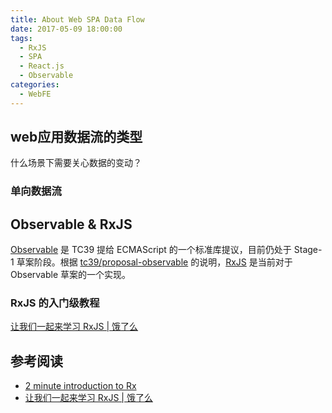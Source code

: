```yaml
---
title: About Web SPA Data Flow
date: 2017-05-09 18:00:00
tags: 
  - RxJS
  - SPA
  - React.js
  - Observable
categories: 
  - WebFE
---
```


<!-- more -->

## web应用数据流的类型

什么场景下需要关心数据的变动？

### 单向数据流

## Observable & RxJS

[Observable](https://tc39.github.io/proposal-observable/) 是 TC39 提给 ECMAScript 的一个标准库提议，目前仍处于 Stage-1 草案阶段。根据 [tc39/proposal-observable](https://github.com/tc39/proposal-observable) 的说明，[RxJS](https://github.com/ReactiveX/RxJS) 是当前对于 Observable 草案的一个实现。

### RxJS 的入门级教程

[让我们一起来学习 RxJS | 饿了么](https://fe.ele.me/let-us-learn-rxjs/)



## 参考阅读

+ [2 minute introduction to Rx](https://medium.com/@andrestaltz/2-minute-introduction-to-rx-24c8ca793877)
+ [让我们一起来学习 RxJS | 饿了么](https://fe.ele.me/let-us-learn-rxjs/)